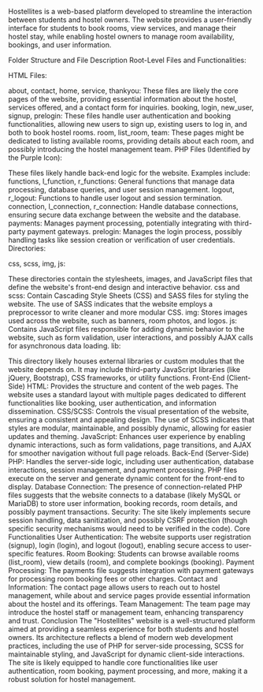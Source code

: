 Hostellites is a web-based platform developed to streamline the interaction between students and hostel owners. The website provides a user-friendly interface for students to book rooms, view services, and manage their hostel stay, while enabling hostel owners to manage room availability, bookings, and user information.

Folder Structure and File Description
Root-Level Files and Functionalities:

HTML Files:

about, contact, home, service, thankyou: These files are likely the core pages of the website, providing essential information about the hostel, services offered, and a contact form for inquiries.
booking, login, new_user, signup, prelogin: These files handle user authentication and booking functionalities, allowing new users to sign up, existing users to log in, and both to book hostel rooms.
room, list_room, team: These pages might be dedicated to listing available rooms, providing details about each room, and possibly introducing the hostel management team.
PHP Files (Identified by the Purple Icon):

These files likely handle back-end logic for the website. Examples include:
functions, l_function, r_functions: General functions that manage data processing, database queries, and user session management.
logout, r_logout: Functions to handle user logout and session termination.
connection, l_connection, r_connection: Handle database connections, ensuring secure data exchange between the website and the database.
payments: Manages payment processing, potentially integrating with third-party payment gateways.
prelogin: Manages the login process, possibly handling tasks like session creation or verification of user credentials.
Directories:

css, scss, img, js:

These directories contain the stylesheets, images, and JavaScript files that define the website's front-end design and interactive behavior.
css and scss: Contain Cascading Style Sheets (CSS) and SASS files for styling the website. The use of SASS indicates that the website employs a preprocessor to write cleaner and more modular CSS.
img: Stores images used across the website, such as banners, room photos, and logos.
js: Contains JavaScript files responsible for adding dynamic behavior to the website, such as form validation, user interactions, and possibly AJAX calls for asynchronous data loading.
lib:

This directory likely houses external libraries or custom modules that the website depends on. It may include third-party JavaScript libraries (like jQuery, Bootstrap), CSS frameworks, or utility functions.
Front-End (Client-Side)
HTML: Provides the structure and content of the web pages. The website uses a standard layout with multiple pages dedicated to different functionalities like booking, user authentication, and information dissemination.
CSS/SCSS: Controls the visual presentation of the website, ensuring a consistent and appealing design. The use of SCSS indicates that styles are modular, maintainable, and possibly dynamic, allowing for easier updates and theming.
JavaScript: Enhances user experience by enabling dynamic interactions, such as form validations, page transitions, and AJAX for smoother navigation without full page reloads.
Back-End (Server-Side)
PHP: Handles the server-side logic, including user authentication, database interactions, session management, and payment processing. PHP files execute on the server and generate dynamic content for the front-end to display.
Database Connection: The presence of connection-related PHP files suggests that the website connects to a database (likely MySQL or MariaDB) to store user information, booking records, room details, and possibly payment transactions.
Security: The site likely implements secure session handling, data sanitization, and possibly CSRF protection (though specific security mechanisms would need to be verified in the code).
Core Functionalities
User Authentication: The website supports user registration (signup), login (login), and logout (logout), enabling secure access to user-specific features.
Room Booking: Students can browse available rooms (list_room), view details (room), and complete bookings (booking).
Payment Processing: The payments file suggests integration with payment gateways for processing room booking fees or other charges.
Contact and Information: The contact page allows users to reach out to hostel management, while about and service pages provide essential information about the hostel and its offerings.
Team Management: The team page may introduce the hostel staff or management team, enhancing transparency and trust.
Conclusion
The "Hostellites" website is a well-structured platform aimed at providing a seamless experience for both students and hostel owners. Its architecture reflects a blend of modern web development practices, including the use of PHP for server-side processing, SCSS for maintainable styling, and JavaScript for dynamic client-side interactions. The site is likely equipped to handle core functionalities like user authentication, room booking, payment processing, and more, making it a robust solution for hostel management.
